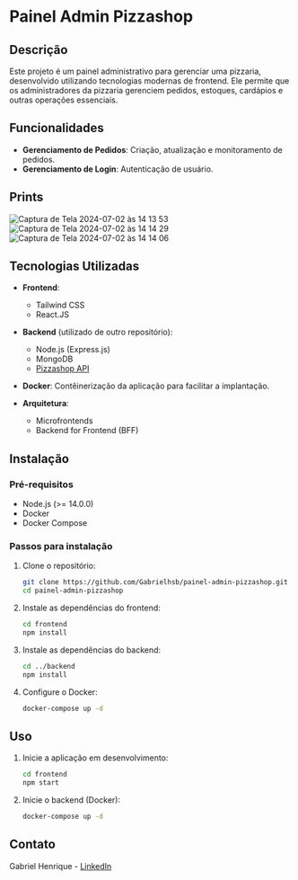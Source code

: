 # Painel Admin Pizzashop

## Descrição

Este projeto é um painel administrativo para gerenciar uma pizzaria, desenvolvido utilizando tecnologias modernas de frontend. Ele permite que os administradores da pizzaria gerenciem pedidos, estoques, cardápios e outras operações essenciais.

## Funcionalidades

- **Gerenciamento de Pedidos**: Criação, atualização e monitoramento de pedidos.
- **Gerenciamento de Login**: Autenticação de usuário.

## Prints 

![Captura de Tela 2024-07-02 às 14 13 53](https://github.com/Gabrielhsb/painel-admin-pizzashop/assets/35871639/5b903bff-b800-4b99-928d-e9e992394336)
![Captura de Tela 2024-07-02 às 14 14 29](https://github.com/Gabrielhsb/painel-admin-pizzashop/assets/35871639/d185feec-3743-4e57-8283-3fec262be0de)
![Captura de Tela 2024-07-02 às 14 14 06](https://github.com/Gabrielhsb/painel-admin-pizzashop/assets/35871639/d22d38d9-98bc-439b-af91-4106798168d3)

## Tecnologias Utilizadas

- **Frontend**: 
  - Tailwind CSS
  - React.JS
  
- **Backend** (utilizado de outro repositório): 
  - Node.js (Express.js)
  - MongoDB
  - [Pizzashop API](https://github.com/rocketseat-education/pizzashop-api)

- **Docker**: Contêinerização da aplicação para facilitar a implantação.

- **Arquitetura**: 
  - Microfrontends
  - Backend for Frontend (BFF)

## Instalação

### Pré-requisitos

- Node.js (>= 14.0.0)
- Docker
- Docker Compose

### Passos para instalação

1. Clone o repositório:
    ```sh
    git clone https://github.com/Gabrielhsb/painel-admin-pizzashop.git
    cd painel-admin-pizzashop
    ```

2. Instale as dependências do frontend:
    ```sh
    cd frontend
    npm install
    ```

3. Instale as dependências do backend:
    ```sh
    cd ../backend
    npm install
    ```

4. Configure o Docker:
    ```sh
    docker-compose up -d
    ```

## Uso

1. Inicie a aplicação em desenvolvimento:
    ```sh
    cd frontend
    npm start
    ```

2. Inicie o backend (Docker):
    ```sh
    docker-compose up -d
    ```
    
## Contato

Gabriel Henrique - [LinkedIn](https://www.linkedin.com/in/gabrielhsb/)

